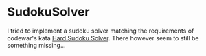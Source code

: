 # SudokuSolver

I tried to implement a sudoku solver matching the requirements of codewar's
kata [Hard Sudoku Solver](https://www.codewars.com/kata/5588bd9f28dbb06f43000085).
There however seem to still be something missing...
